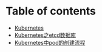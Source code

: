 # Table of contents

* [Kubernetes](README.md)
* [Kubernetes之etcd数据库](kubernetes-zhi-etcd-shu-ju-ku.md)
* [Kubernetes中pod的创建流程](2020-11-17-Kubernetes中pod的创建流程.md)

